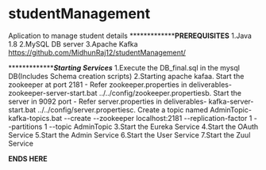 # studentManagement

  Aplication to manage student details
  *****************************************PREREQUISITES****************************
  1.Java 1.8
  2.MySQL DB server
  3.Apache Kafka
  https://github.com/MidhunRaj12/studentManagement/

  ****************************************Starting Services***************************
  1.Execute the DB_final.sql in the mysql DB(Includes Schema creation scripts)
  2.Starting apache kafaa. Start the zookeeper at port 2181 - Refer zookeeper.properties in deliverables- zookeeper-server-start.bat    ../../config/zookeeper.propertiesb. Start the server in 9092 port - Refer server.properties in deliverables- kafka-server-start.bat ../../config/server.propertiesc. Create a topic named AdminTopic- kafka-topics.bat --create --zookeeper localhost:2181 --replication-factor 1 --partitions 1 --topic AdminTopic
  3.Start the Eureka Service 
  4.Start the OAuth Service 
  5.Start the Admin Service 
  6.Start the User Service 
  7.Start the Zuul Service


************ENDS HERE************
